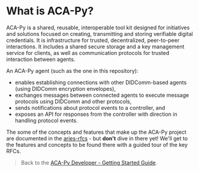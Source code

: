 # What is ACA-Py?

ACA-Py is a shared, reusable, interoperable tool kit designed for initiatives and solutions focused on creating, transmitting and storing verifiable digital credentials. It is infrastructure for trusted, decentralized, peer-to-peer interactions. It includes a shared secure storage and a key management service for clients, as well as communication protocols for trusted interaction between agents.  

An ACA-Py agent (such as the one in this repository):

* enables establishing connections with other DIDComm-based agents (using DIDComm encryption envelopes),
* exchanges messages between connected agents to execute message protocols using DIDComm and other protocols,
* sends notifications about protocol events to a controller, and
* exposes an API for responses from the controller with direction in handling protocol events.

The some of the concepts and features that make up the ACA-Py project are documented in the [aries-rfcs](https://github.com/hyperledger/aries-rfcs) - but **don't** dive in there yet! We'll get to the features and concepts to be found there with a guided tour of the key RFCs.

> Back to the [ACA-Py Developer - Getting Started Guide](./README.md).
>
